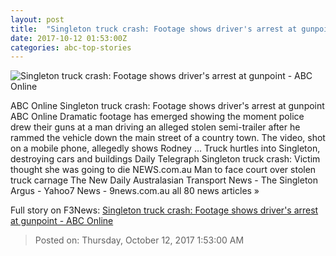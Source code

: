 ```yaml
---
layout: post
title:  "Singleton truck crash: Footage shows driver's arrest at gunpoint - ABC Online"
date: 2017-10-12 01:53:00Z
categories: abc-top-stories
---
```


![Singleton truck crash: Footage shows driver's arrest at gunpoint - ABC Online](http://www.abc.net.au/news/image/9038462-1x1-700x700.png)

ABC Online Singleton truck crash: Footage shows driver's arrest at gunpoint ABC Online Dramatic footage has emerged showing the moment police drew their guns at a man driving an alleged stolen semi-trailer after he rammed the vehicle down the main street of a country town. The video, shot on a mobile phone, allegedly shows Rodney ... Truck hurtles into Singleton, destroying cars and buildings Daily Telegraph Singleton truck crash: Victim thought she was going to die NEWS.com.au Man to face court over stolen truck carnage The New Daily Australasian Transport News - The Singleton Argus - Yahoo7 News - 9news.com.au all 80 news articles »


Full story on F3News: [Singleton truck crash: Footage shows driver's arrest at gunpoint - ABC Online](http://www.f3nws.com/n/NsgzUB)

> Posted on: Thursday, October 12, 2017 1:53:00 AM
